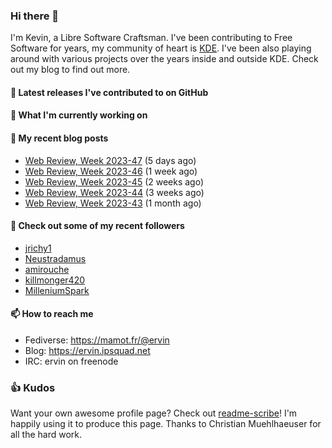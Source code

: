 ### Hi there 👋

I'm Kevin, a Libre Software Craftsman. I've been contributing to Free Software for years,
my community of heart is [KDE](https://kde.org). I've been also playing around with various
projects over the years inside and outside KDE. Check out my blog to find out more.

#### 🔭 Latest releases I've contributed to on GitHub


#### 🌱 What I'm currently working on


#### 📜 My recent blog posts

- [Web Review, Week 2023-47](https://ervin.ipsquad.net/blog/2023/11/24/web-review-week-2023-47/) (5 days ago)
- [Web Review, Week 2023-46](https://ervin.ipsquad.net/blog/2023/11/17/web-review-week-2023-46/) (1 week ago)
- [Web Review, Week 2023-45](https://ervin.ipsquad.net/blog/2023/11/11/web-review-week-2023-45/) (2 weeks ago)
- [Web Review, Week 2023-44](https://ervin.ipsquad.net/blog/2023/11/03/web-review-week-2023-44/) (3 weeks ago)
- [Web Review, Week 2023-43](https://ervin.ipsquad.net/blog/2023/10/27/web-review-week-2023-43/) (1 month ago)

#### 👯 Check out some of my recent followers

- [jrichy1](https://github.com/jrichy1)
- [Neustradamus](https://github.com/Neustradamus)
- [amirouche](https://github.com/amirouche)
- [killmonger420](https://github.com/killmonger420)
- [MilleniumSpark](https://github.com/MilleniumSpark)

#### 📫 How to reach me

- Fediverse: https://mamot.fr/@ervin
- Blog: https://ervin.ipsquad.net
- IRC: ervin on freenode

### 👍 Kudos

Want your own awesome profile page? Check out [readme-scribe](https://github.com/muesli/readme-scribe)!
I'm happily using it to produce this page. Thanks to Christian Muehlhaeuser for all the hard work.


